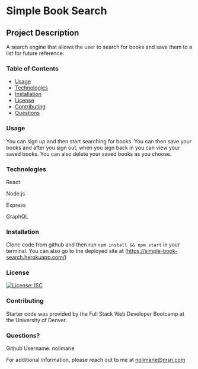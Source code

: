 # Simple Book Search

## Project Description
A search engine that allows the user to search for books and save them to a list for future reference.

### Table of Contents
* [Usage](#usage)
* [Technologies](#tech)
* [Installation](#installation)
* [License](#license)
* [Contributing](#contributing)
* [Questions](#questions)

### Usage
You can sign up and then start searching for books. You can then save your books and after you sign out, when you sign back in you can view your saved books. You can also delete your saved books as you choose.

### Technologies
React 

Node.js 

Express 

GraphQL

### Installation
Clone code from github and then run ` npm install && npm start ` in your terminal. You can also go to the deployed site at (<https://simple-book-search.herokuapp.com/>)

### License
[![License: ISC](https://img.shields.io/badge/License-ISC-blue.svg)](undefined)

### Contributing
Starter code was provided by the Full Stack Web Developer Bootcamp at the University of Denver.

### Questions?
Github Username: nolimarie

For additional information, please reach out to me at nolimarie@msn.com
